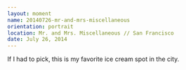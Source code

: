 ```yaml
---
layout: moment
name: 20140726-mr-and-mrs-miscellaneous
orientation: portrait
location: Mr. and Mrs. Miscellaneous // San Francisco
date: July 26, 2014
---
```


If I had to pick, this is my favorite ice cream spot in the city.
